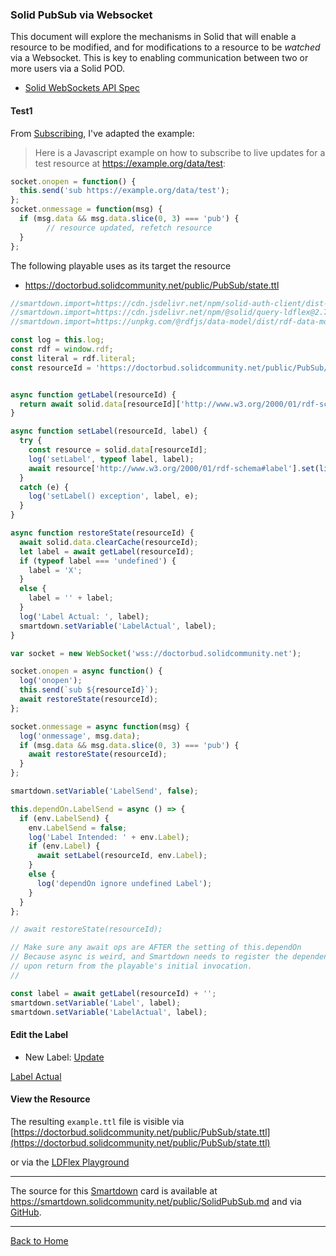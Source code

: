 ### Solid PubSub via Websocket

This document will explore the mechanisms in Solid that will enable a resource to be modified, and for modifications to a resource to be *watched* via a Websocket. This is key to enabling communication between two or more users via a Solid POD.

- [Solid WebSockets API Spec](https://github.com/solid/solid-spec/blob/master/api-websockets.md)


#### Test1

From [Subscribing](https://github.com/solid/solid-spec/blob/master/api-websockets.md#subscribing), I've adapted the example:

> Here is a Javascript example on how to subscribe to live updates for a test resource at https://example.org/data/test:

```javascript
socket.onopen = function() {
  this.send('sub https://example.org/data/test');
};
socket.onmessage = function(msg) {
  if (msg.data && msg.data.slice(0, 3) === 'pub') {
        // resource updated, refetch resource
  }
};
```

The following playable uses as its target the resource
- https://doctorbud.solidcommunity.net/public/PubSub/state.ttl

```javascript /playable/autoplay/console
//smartdown.import=https://cdn.jsdelivr.net/npm/solid-auth-client/dist-lib/solid-auth-client.bundle.js
//smartdown.import=https://cdn.jsdelivr.net/npm/@solid/query-ldflex@2.7.0/dist/solid-query-ldflex.bundle.js
//smartdown.import=https://unpkg.com/@rdfjs/data-model/dist/rdf-data-model.js

const log = this.log;
const rdf = window.rdf;
const literal = rdf.literal;
const resourceId = 'https://doctorbud.solidcommunity.net/public/PubSub/state.ttl';


async function getLabel(resourceId) {
  return await solid.data[resourceId]['http://www.w3.org/2000/01/rdf-schema#label'];
}

async function setLabel(resourceId, label) {
  try {
    const resource = solid.data[resourceId];
    log('setLabel', typeof label, label);
    await resource['http://www.w3.org/2000/01/rdf-schema#label'].set(literal(label));
  }
  catch (e) {
    log('setLabel() exception', label, e);
  }
}

async function restoreState(resourceId) {
  await solid.data.clearCache(resourceId);
  let label = await getLabel(resourceId);
  if (typeof label === 'undefined') {
    label = 'X';
  }
  else {
    label = '' + label;
  }
  log('Label Actual: ', label);
  smartdown.setVariable('LabelActual', label);
}

var socket = new WebSocket('wss://doctorbud.solidcommunity.net');

socket.onopen = async function() {
  log('onopen');
  this.send(`sub ${resourceId}`);
  await restoreState(resourceId);
};

socket.onmessage = async function(msg) {
  log('onmessage', msg.data);
  if (msg.data && msg.data.slice(0, 3) === 'pub') {
    await restoreState(resourceId);
  }
};

smartdown.setVariable('LabelSend', false);

this.dependOn.LabelSend = async () => {
  if (env.LabelSend) {
    env.LabelSend = false;
    log('Label Intended: ' + env.Label);
    if (env.Label) {
      await setLabel(resourceId, env.Label);
    }
    else {
      log('dependOn ignore undefined Label');
    }
  }
};

// await restoreState(resourceId);

// Make sure any await ops are AFTER the setting of this.dependOn
// Because async is weird, and Smartdown needs to register the dependencies
// upon return from the playable's initial invocation.
//

const label = await getLabel(resourceId) + '';
smartdown.setVariable('Label', label);
smartdown.setVariable('LabelActual', label);

```

#### Edit the Label

- New Label: [](:?Label) [Update](:=LabelSend=true)

[Label Actual](:!LabelActual)

#### View the Resource

The resulting `example.ttl` file is visible via [https://doctorbud.solidcommunity.net/public/PubSub/state.ttl](https://doctorbud.solidcommunity.net/public/PubSub/state.ttl)

or via the [LDFlex Playground](https://solid.github.io/ldflex-playground/#%5B'https%3A%2F%2Fdoctorbud.solidcommunity.net%2Fpublic%2Fscratch%2Fexample.ttl'%5D%5B'http%3A%2F%2Fxmlns.com%2Ffoaf%2F0.1%2Fnick'%5D)


---

The source for this [Smartdown](https://smartdown.io) card is available at https://smartdown.solidcommunity.net/public/SolidPubSub.md and via [GitHub](https://github.com/smartdown/solid/blob/master/public/SolidPubSub.md).

---

[Back to Home](:@/public/Home.md)

